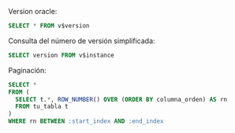 Version oracle:

```sql
SELECT * FROM v$version
```

Consulta del número de versión simplificada:
```sql
SELECT version FROM v$instance
```

Paginación:
```sql
SELECT *
FROM (
  SELECT t.*, ROW_NUMBER() OVER (ORDER BY columna_orden) AS rn
  FROM tu_tabla t
)
WHERE rn BETWEEN :start_index AND :end_index
```

